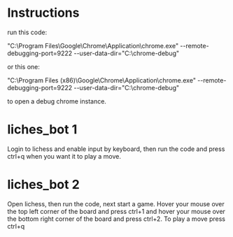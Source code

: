 # Instructions

run this code:

  "C:\Program Files\Google\Chrome\Application\chrome.exe" --remote-debugging-port=9222 --user-data-dir="C:\chrome-debug"
  
or this one:

  "C:\Program Files (x86)\Google\Chrome\Application\chrome.exe" --remote-debugging-port=9222 --user-data-dir="C:\chrome-debug"
  

to open a debug chrome instance.

# liches_bot 1

Login to lichess and enable input by keyboard, then run the code and press ctrl+q when you want it to play a move.

# liches_bot 2

Open lichess, then run the code, next start a game.
Hover your mouse over the top left corner of the board and press ctrl+1 and hover your mouse over the bottom right corner of the board and press ctrl+2.
To play a move press ctrl+q
